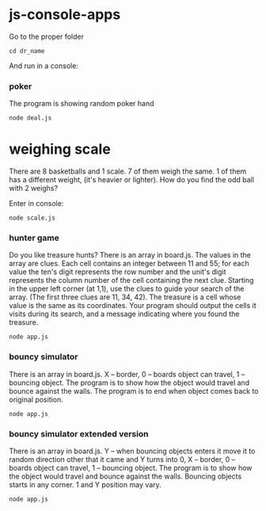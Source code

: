 # js-console-apps

Go to the proper folder

```node
cd dr_name
```

And run in a console:

### poker

The program is showing random poker hand

```node
node deal.js
```

# weighing scale

There are 8 basketballs and 1 scale. 7 of them weigh the same. 1 of them has a different weight, (it's heavier or lighter). How do you find the odd ball with 2 weighs?

Enter in console:

```node
node scale.js
```

### hunter game

Do you like treasure hunts? There is an array in board.js. The values in the array are clues. Each cell contains an integer between 11 and 55; for each value the ten's digit represents the row number and the unit's digit represents the column number of the cell containing the next clue. Starting in the upper left corner (at 1,1), use the clues to guide your search of the array. (The first three clues are 11, 34, 42). The treasure is a cell whose value is the same as its coordinates. Your program should output the cells it visits during its search, and a message indicating where you found the treasure.

```node
node app.js
```

### bouncy simulator

There is an array in board.js. X – border, 0 – boards object can travel, 1 – bouncing object. The program is to show how the object would travel and bounce against the walls. The program is to end when object comes back to original position.

```node
node app.js
```

### bouncy simulator extended version

There is an array in board.js. Y – when bouncing objects enters it move it to random direction other that it came and Y turns into 0, X – border, 0 – boards object can travel, 1 – bouncing object. The program is to show how the object would travel and bounce against the walls. Bouncing objects starts in any corner. 1 and Y position may vary.

```node
node app.js
```
